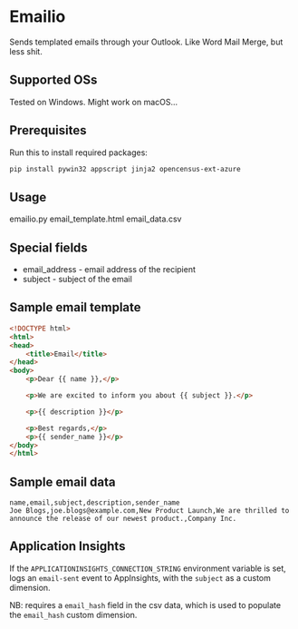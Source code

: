 # Emailio

Sends templated emails through your Outlook. Like Word Mail Merge, but less shit.

## Supported OSs

Tested on Windows. Might work on macOS...

## Prerequisites

Run this to install required packages:

```bash
pip install pywin32 appscript jinja2 opencensus-ext-azure
```

## Usage

emailio.py email_template.html email_data.csv

## Special fields

* email_address - email address of the recipient
* subject - subject of the email

## Sample email template

```html
<!DOCTYPE html>
<html>
<head>
    <title>Email</title>
</head>
<body>
    <p>Dear {{ name }},</p>

    <p>We are excited to inform you about {{ subject }}.</p>

    <p>{{ description }}</p>

    <p>Best regards,</p>
    <p>{{ sender_name }}</p>
</body>
</html>
```
## Sample email data

```csv
name,email,subject,description,sender_name
Joe Blogs,joe.blogs@example.com,New Product Launch,We are thrilled to announce the release of our newest product.,Company Inc.
```

## Application Insights

If the `APPLICATIONINSIGHTS_CONNECTION_STRING` environment variable is set, logs an `email-sent` event to AppInsights, with the `subject` as a custom dimension.

NB: requires a `email_hash` field in the csv data, which is used to populate the `email_hash` custom dimension.
